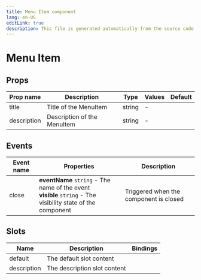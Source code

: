 ```yaml
---
title: Menu Item component
lang: en-US
editLink: true
description: This file is generated automatically from the source code. Changes made here will be lost.
---
```


# Menu Item

<!--@include: ./menuItem.doc.md-->

## Props

| Prop name   | Description                 | Type   | Values | Default |
| ----------- | --------------------------- | ------ | ------ | ------- |
| title       | Title of the MenuItem       | string | -      |         |
| description | Description of the MenuItem | string | -      |         |

## Events

| Event name | Properties                                                                                                      | Description                            |
| ---------- | --------------------------------------------------------------------------------------------------------------- | -------------------------------------- |
| close      | **eventName** `string` - The name of the event<br/>**visible** `string` - The visibility state of the component | Triggered when the component is closed |

## Slots

| Name        | Description                  | Bindings |
| ----------- | ---------------------------- | -------- |
| default     | The default slot content     |          |
| description | The description slot content |          |
